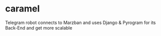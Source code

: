 # caramel
Telegram robot connects to Marzban and uses Django &amp; Pyrogram for its Back-End and get more scalable
